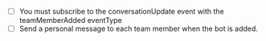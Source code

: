- [ ] You must subscribe to the conversationUpdate event with the teamMemberAdded eventType
- [ ] Send a personal message to each team member when the bot is added.